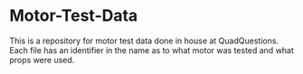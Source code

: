 # Motor-Test-Data
This is a repository for motor test data done in house at QuadQuestions. Each file has an identifier in the name as to what motor was tested and what props were used. 
